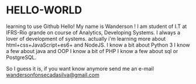 # HELLO-WORLD
learning to use Github
Hello! My name is Wanderson !
I am student of I.T at IFRS-Rio grande on course of Analytics, Developing Systems.
I always a lover of development of systems.
actually i'm learning more about html+css+JavaScript+es6+ and NodeJS.
I know a bit about Python 3
I know a few about java and OOP
I know a bit of PHP
I know a few about sql or PostgreSQL.

So I guess it is, if you want know anymore send me an e-mail
wandersonfonsecadasilva@gmail.com

